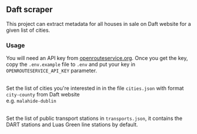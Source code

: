 ## Daft scraper
This project can extract metadata for all houses in sale on Daft website for a given list of cities.

### Usage
You will need an API key from [openrouteservice.org](https://openrouteservice.org/). Once you get the key, copy the `.env.example` file to `.env` and put your key in `OPENROUTESERVICE_API_KEY` parameter.

\
Set the list of cities you're interested in in the file `cities.json` with format `city-county` from Daft website  \
e.g. `malahide-dublin`

\
Set the list of public transport stations in `transports.json`, it contains the DART stations and Luas Green line stations by default.
